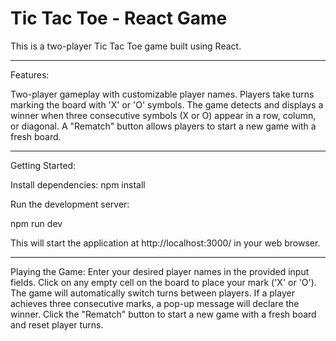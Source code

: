 # Tic Tac Toe - React Game
This is a two-player Tic Tac Toe game built using React.



***

Features:

Two-player gameplay with customizable player names.
Players take turns marking the board with 'X' or 'O' symbols.
The game detects and displays a winner when three consecutive symbols (X or O) appear in a row, column, or diagonal.
A "Rematch" button allows players to start a new game with a fresh board.

***

Getting Started:

Install dependencies:
npm install

Run the development server:

npm run dev

This will start the application at http://localhost:3000/ in your web browser.


*** 

Playing the Game:
Enter your desired player names in the provided input fields.
Click on any empty cell on the board to place your mark ('X' or 'O').
The game will automatically switch turns between players.
If a player achieves three consecutive marks, a pop-up message will declare the winner.
Click the "Rematch" button to start a new game with a fresh board and reset player turns.

